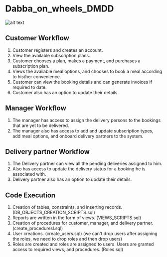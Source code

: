 # Dabba_on_wheels_DMDD

![alt text](https://github.com/Jaswanth-marri/Dabba_on_wheels_DMDD/blob/Jaswanth_marri_feature/Relational_1.png?raw=true)

## Customer Workflow
1. Customer registers and creates an account.
2. View the available subscription plans.
3. Customer chooses a plan, makes a payment, and purchases a subscription plan.
4. Views the available meal options, and chooses to book a meal according to his/her convenience.
5. Customer can view the booking details and can generate invoices if required to date.
6. Customer also has an option to update their details.

## Manager Workflow
1. The manager has access to assign the delivery persons to the bookings that are yet to be delivered.
2. The manager also has access to add and update subscription types, add meal options, and onboard delivery partners to the system.

## Delivery partner Workflow
1. The Delivery partner can view all the pending deliveries assigned to him.
2. Also has access to update the delivery status for a booking he is associated with.
3. Delivery partner also has an option to update their details.

## Code Execution
1. Creation of tables, constraints, and inserting records.(DB_OBJECTS_CREATION_SCRIPTS.sql)
2. Reports are written in the form of views. (VIEWS_SCRIPTS.sql)
3. Creation of procedures for customer, manager, and delivery partner.(create_proceduresl.sql)
4. User creations. (create_users.sql) (we can't drop users after assigning the roles, we need to drop roles and then drop users)
5. Roles are created and roles are assigned to users. Users are granted access to required views, and procedures. (Roles.sql)

